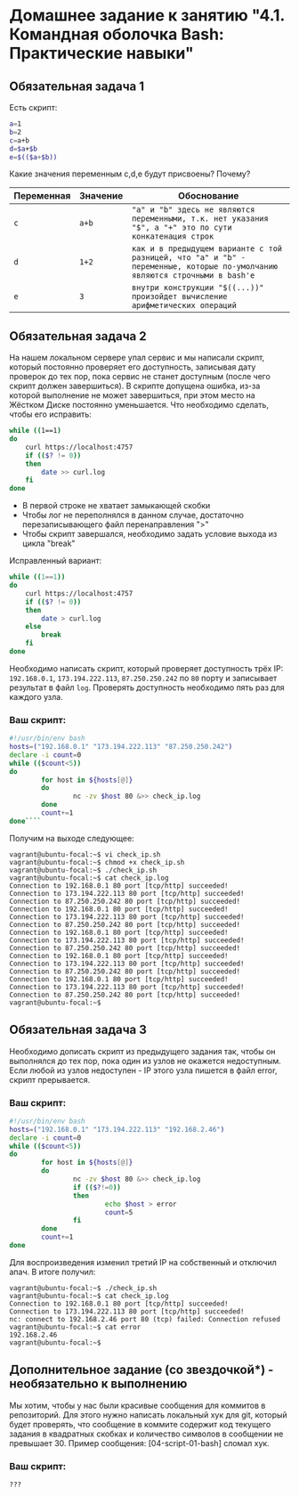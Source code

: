 # Домашнее задание к занятию "4.1. Командная оболочка Bash: Практические навыки"

## Обязательная задача 1

Есть скрипт:
```bash
a=1
b=2
c=a+b
d=$a+$b
e=$(($a+$b))
```

Какие значения переменным c,d,e будут присвоены? Почему?

| Переменная  | Значение | Обоснование |
| ------------- | ------------- | ------------- |
| `c`  | `a+b` | `"a" и "b" здесь не являются переменными, т.к. нет указания "$", а "+" это по сути конкатенация строк` |
| `d`  | `1+2`  | `как и в предыдущем варианте с той разницей, что "a" и "b" - переменные, которые по-умолчанию являются строчными в bash'е` |
| `e`  | `3`  | `внутри конструкции "$((...))" произойдет вычисление арифметических операций` |


## Обязательная задача 2
На нашем локальном сервере упал сервис и мы написали скрипт, который постоянно проверяет его доступность, записывая дату проверок до тех пор, пока сервис не станет доступным (после чего скрипт должен завершиться). В скрипте допущена ошибка, из-за которой выполнение не может завершиться, при этом место на Жёстком Диске постоянно уменьшается. Что необходимо сделать, чтобы его исправить:
```bash
while ((1==1)
do
	curl https://localhost:4757
	if (($? != 0))
	then
		date >> curl.log
	fi
done
```

* В первой строке не хватает замыкающей скобки
* Чтобы лог не переполнялся в данном случае, достаточно перезаписывающего файл перенаправления ">"
* Чтобы скрипт завершался, необходимо задать условие выхода из цикла "break"

Исправленный вариант:
```bash
while ((1==1))
do
	curl https://localhost:4757
	if (($? != 0))
	then
		date > curl.log
	else 
	  	break 
	fi
done
```

Необходимо написать скрипт, который проверяет доступность трёх IP: `192.168.0.1`, `173.194.222.113`, `87.250.250.242` по `80` порту и записывает результат в файл `log`. Проверять доступность необходимо пять раз для каждого узла.

### Ваш скрипт:
```bash
#!/usr/bin/env bash
hosts=("192.168.0.1" "173.194.222.113" "87.250.250.242")
declare -i count=0
while (($count<5))
do
        for host in ${hosts[@]}
        do
                nc -zv $host 80 &>> check_ip.log
        done
        count+=1
done````
```
Получим на выходе следующее:
```shell
vagrant@ubuntu-focal:~$ vi check_ip.sh
vagrant@ubuntu-focal:~$ chmod +x check_ip.sh
vagrant@ubuntu-focal:~$ ./check_ip.sh
vagrant@ubuntu-focal:~$ cat check_ip.log
Connection to 192.168.0.1 80 port [tcp/http] succeeded!
Connection to 173.194.222.113 80 port [tcp/http] succeeded!
Connection to 87.250.250.242 80 port [tcp/http] succeeded!
Connection to 192.168.0.1 80 port [tcp/http] succeeded!
Connection to 173.194.222.113 80 port [tcp/http] succeeded!
Connection to 87.250.250.242 80 port [tcp/http] succeeded!
Connection to 192.168.0.1 80 port [tcp/http] succeeded!
Connection to 173.194.222.113 80 port [tcp/http] succeeded!
Connection to 87.250.250.242 80 port [tcp/http] succeeded!
Connection to 192.168.0.1 80 port [tcp/http] succeeded!
Connection to 173.194.222.113 80 port [tcp/http] succeeded!
Connection to 87.250.250.242 80 port [tcp/http] succeeded!
Connection to 192.168.0.1 80 port [tcp/http] succeeded!
Connection to 173.194.222.113 80 port [tcp/http] succeeded!
Connection to 87.250.250.242 80 port [tcp/http] succeeded!
vagrant@ubuntu-focal:~$
```

## Обязательная задача 3
Необходимо дописать скрипт из предыдущего задания так, чтобы он выполнялся до тех пор, пока один из узлов не окажется недоступным. Если любой из узлов недоступен - IP этого узла пишется в файл error, скрипт прерывается.

### Ваш скрипт:
```bash
#!/usr/bin/env bash
hosts=("192.168.0.1" "173.194.222.113" "192.168.2.46")
declare -i count=0
while (($count<5))
do
        for host in ${hosts[@]}
        do
                nc -zv $host 80 &>> check_ip.log
                if (($?!=0))
                then
                        echo $host > error
                        count=5
                fi
        done
        count+=1
done
```
Для воспроизведения изменил третий IP на собственный и отключил апач. В итоге получил:
```shell
vagrant@ubuntu-focal:~$ ./check_ip.sh
vagrant@ubuntu-focal:~$ cat check_ip.log
Connection to 192.168.0.1 80 port [tcp/http] succeeded!
Connection to 173.194.222.113 80 port [tcp/http] succeeded!
nc: connect to 192.168.2.46 port 80 (tcp) failed: Connection refused
vagrant@ubuntu-focal:~$ cat error
192.168.2.46
vagrant@ubuntu-focal:~$
```

## Дополнительное задание (со звездочкой*) - необязательно к выполнению

Мы хотим, чтобы у нас были красивые сообщения для коммитов в репозиторий. Для этого нужно написать локальный хук для git, который будет проверять, что сообщение в коммите содержит код текущего задания в квадратных скобках и количество символов в сообщении не превышает 30. Пример сообщения: \[04-script-01-bash\] сломал хук.

### Ваш скрипт:
```bash
???
```
